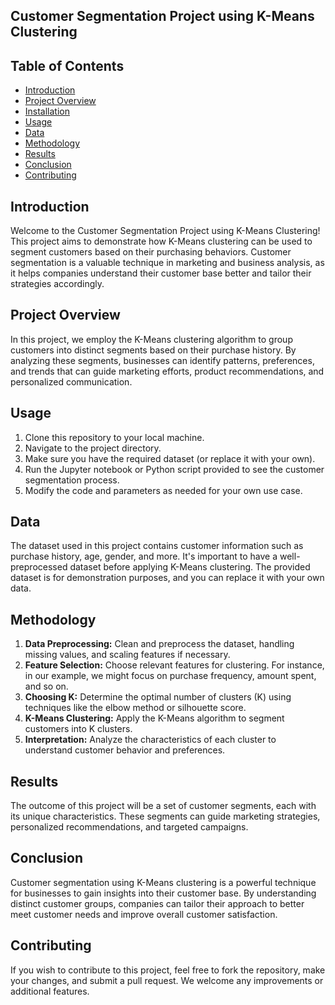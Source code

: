 ## Customer Segmentation Project using K-Means Clustering

## Table of Contents

- [Introduction](#introduction)
- [Project Overview](#project-overview)
- [Installation](#installation)
- [Usage](#usage)
- [Data](#data)
- [Methodology](#methodology)
- [Results](#results)
- [Conclusion](#conclusion)
- [Contributing](#contributing)

## Introduction

Welcome to the Customer Segmentation Project using K-Means Clustering! This project aims to demonstrate how K-Means clustering can be used to segment customers based on their purchasing behaviors. Customer segmentation is a valuable technique in marketing and business analysis, as it helps companies understand their customer base better and tailor their strategies accordingly.

## Project Overview

In this project, we employ the K-Means clustering algorithm to group customers into distinct segments based on their purchase history. By analyzing these segments, businesses can identify patterns, preferences, and trends that can guide marketing efforts, product recommendations, and personalized communication.

## Usage

1. Clone this repository to your local machine.
2. Navigate to the project directory.
3. Make sure you have the required dataset (or replace it with your own).
4. Run the Jupyter notebook or Python script provided to see the customer segmentation process.
5. Modify the code and parameters as needed for your own use case.

## Data

The dataset used in this project contains customer information such as purchase history, age, gender, and more. It's important to have a well-preprocessed dataset before applying K-Means clustering. The provided dataset is for demonstration purposes, and you can replace it with your own data.

## Methodology

1. **Data Preprocessing:** Clean and preprocess the dataset, handling missing values, and scaling features if necessary.
2. **Feature Selection:** Choose relevant features for clustering. For instance, in our example, we might focus on purchase frequency, amount spent, and so on.
3. **Choosing K:** Determine the optimal number of clusters (K) using techniques like the elbow method or silhouette score.
4. **K-Means Clustering:** Apply the K-Means algorithm to segment customers into K clusters.
5. **Interpretation:** Analyze the characteristics of each cluster to understand customer behavior and preferences.

## Results

The outcome of this project will be a set of customer segments, each with its unique characteristics. These segments can guide marketing strategies, personalized recommendations, and targeted campaigns.

## Conclusion

Customer segmentation using K-Means clustering is a powerful technique for businesses to gain insights into their customer base. By understanding distinct customer groups, companies can tailor their approach to better meet customer needs and improve overall customer satisfaction.

## Contributing

If you wish to contribute to this project, feel free to fork the repository, make your changes, and submit a pull request. We welcome any improvements or additional features.
